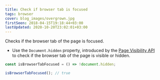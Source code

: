 ```yaml
---
title: Check if browser tab is focused
tags: browser
cover: blog_images/overgrown.jpg
firstSeen: 2018-04-15T19:18:44+03:00
lastUpdated: 2020-10-20T23:02:01+03:00
---
```


Checks if the browser tab of the page is focused.

- Use the `Document.hidden` property, introduced by the [Page Visibility API](https://developer.mozilla.org/en-US/docs/Web/API/Page_Visibility_API) to check if the browser tab of the page is visible or hidden.

```js
const isBrowserTabFocused = () => !document.hidden;
```

```js
isBrowserTabFocused(); // true
```
